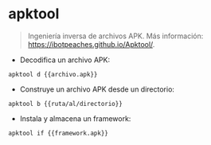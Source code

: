 # apktool

> Ingeniería inversa de archivos APK.
> Más información: <https://ibotpeaches.github.io/Apktool/>.

- Decodifica un archivo APK:

`apktool d {{archivo.apk}}`

- Construye un archivo APK desde un directorio:

`apktool b {{ruta/al/directorio}}`

- Instala y almacena un framework:

`apktool if {{framework.apk}}`

